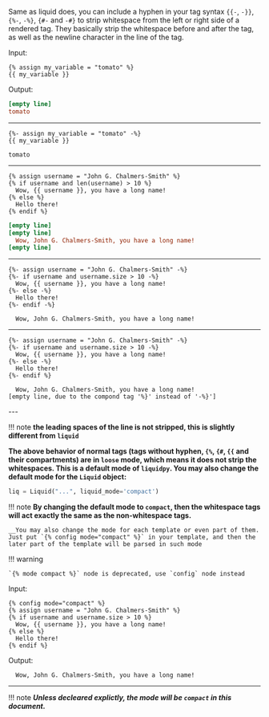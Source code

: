 
Same as liquid does, you can include a hyphen in your tag syntax `{{-`, `-}}`, `{%-`, `-%}`, `{#-` and `-#}` to strip whitespace from the left or right side of a rendered tag.
They basically strip the whitespace before and after the tag, as well as the newline character in the line of the tag.

<div markdown="1" class="two-column">

Input:
```liquid
{% assign my_variable = "tomato" %}
{{ my_variable }}
```

</div>
<div markdown="1" class="two-column">

Output:
```ini
[empty line]
tomato
```

</div>

---

<div markdown="1" class="two-column">

```liquid
{%- assign my_variable = "tomato" -%}
{{ my_variable }}
```

</div>
<div markdown="1" class="two-column">

```
tomato
```

</div>

---


<div markdown="1" class="two-column">

```liquid
{% assign username = "John G. Chalmers-Smith" %}
{% if username and len(username) > 10 %}
  Wow, {{ username }}, you have a long name!
{% else %}
  Hello there!
{% endif %}
```

</div>
<div markdown="1" class="two-column">

```ini
[empty line]
[empty line]
  Wow, John G. Chalmers-Smith, you have a long name!
[empty line]
```
</div>

---

<div markdown="1" class="two-column">

```liquid
{%- assign username = "John G. Chalmers-Smith" -%}
{%- if username and username.size > 10 -%}
  Wow, {{ username }}, you have a long name!
{%- else -%}
  Hello there!
{%- endif -%}
```

</div>
<div markdown="1" class="two-column">

```
  Wow, John G. Chalmers-Smith, you have a long name!
```

</div>

---

<div markdown="1" class="two-column">

```liquid
{%- assign username = "John G. Chalmers-Smith" -%}
{%- if username and username.size > 10 -%}
  Wow, {{ username }}, you have a long name!
{%- else -%}
  Hello there!
{%- endif %}
```

</div>
<div markdown="1" class="two-column">

```
  Wow, John G. Chalmers-Smith, you have a long name!
[empty line, due to the compond tag '%}' instead of '-%}']
```

</div>
---

!!! note
    __the leading spaces of the line is not stripped, this is slightly different from `liquid`__

__The above behavior of normal tags (tags without hyphen, `{%`, `{#`, `{{` and their compartments) are in `loose` mode, which means it does not strip the whitespaces. This is a default mode of `liquidpy`. You may also change the default mode for the `Liquid` object:__

```python
liq = Liquid("...", liquid_mode='compact')
```

!!! note
    __By changing the default mode to `compact`, then the whitespace tags will act exactly the same as the non-whitespace tags.__

    __You may also change the mode for each template or even part of them. Just put `{% config mode="compact" %}` in your template, and then the later part of the template will be parsed in such mode

!!! warning

    `{% mode compact %}` node is deprecated, use `config` node instead

<div markdown="1" class="two-column">

Input:
```liquid
{% config mode="compact" %}
{% assign username = "John G. Chalmers-Smith" %}
{% if username and username.size > 10 %}
  Wow, {{ username }}, you have a long name!
{% else %}
  Hello there!
{% endif %}
```

</div>
<div markdown="1" class="two-column">

Output:
```
  Wow, John G. Chalmers-Smith, you have a long name!
```

</div>

---

!!! note
    ___Unless decleared explictly, the mode will be `compact` in this document.___
